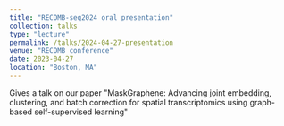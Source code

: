 ```yaml
---
title: "RECOMB-seq2024 oral presentation"
collection: talks
type: "lecture"
permalink: /talks/2024-04-27-presentation
venue: "RECOMB conference"
date: 2023-04-27
location: "Boston, MA"
---
```


Gives a talk on our paper "MaskGraphene: Advancing joint embedding, clustering, and batch correction for spatial transcriptomics using graph-based self-supervised learning"
